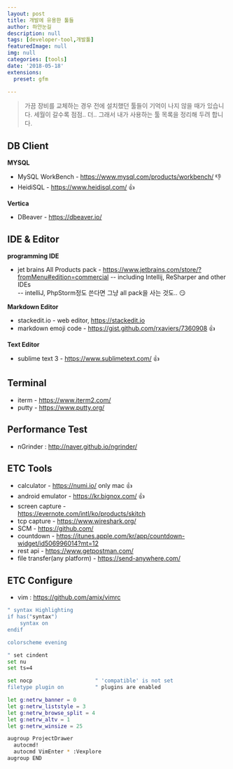 ```yaml
---
layout: post
title: 개발에 유용한 툴들
author: 하얀눈길
description: null
tags: [developer-tool,개발툴]
featuredImage: null
img: null
categories: [tools]
date: '2018-05-18'
extensions:
  preset: gfm

---
```



>가끔 장비를 교체하는 경우 전에 설치했던 툴들이 기억이 나지 않을 때가 있습니다. 세월이 갈수록 점점.. 더..
>그래서 내가 사용하는 툴 목록을 정리해 두려 합니다.


<div class="card">
<script async src="https://pagead2.googlesyndication.com/pagead/js/adsbygoogle.js?client=ca-pub-8993100314477491"
     crossorigin="anonymous"></script>
<ins class="adsbygoogle"
     style="display:block; text-align:center;"
     data-ad-layout="in-article"
     data-ad-format="fluid"
     data-ad-client="ca-pub-8993100314477491"
     data-ad-slot="6115278830"></ins>
<script>
     (adsbygoogle = window.adsbygoogle || []).push({});
</script>
</div>


## DB Client

**MYSQL**
 - MySQL WorkBench - https://www.mysql.com/products/workbench/ :-1:
 - HeidiSQL - https://www.heidisql.com/ :+1:

**Vertica**
 - DBeaver - https://dbeaver.io/


## IDE & Editor

**programming IDE**
 - jet brains All Products pack - https://www.jetbrains.com/store/?fromMenu#edition=commercial
 -- including Intellij, ReSharper and other IDEs  
 -- intelliJ, PhpStorm정도 쓴다면 그냥 all pack을 사는 것도.. :smirk:

**Markdown Editor**
 - stackedit.io - web editor, https://stackedit.io
 - markdown emoji code - https://gist.github.com/rxaviers/7360908 :+1:

**Text Editor**
 - sublime text 3 - https://www.sublimetext.com/ :+1:

## Terminal
 - iterm - https://www.iterm2.com/
 - putty - https://www.putty.org/

## Performance Test
- nGrinder : http://naver.github.io/ngrinder/

## ETC Tools

 - calculator - https://numi.io/ only mac :+1:
 - android emulator - https://kr.bignox.com/ :+1:
 - screen capture -  
https://evernote.com/intl/ko/products/skitch
 - tcp capture - https://www.wireshark.org/
 - SCM - https://github.com/
 - countdown - https://itunes.apple.com/kr/app/countdown-widget/id506996014?mt=12
 - rest api - https://www.getpostman.com/
 - file transfer(any platform) - https://send-anywhere.com/

## ETC Configure

 - vim : https://github.com/amix/vimrc

```bash
" syntax Highlighting
if has("syntax")
    syntax on
endif

colorscheme evening

" set cindent
set nu
set ts=4

set nocp                    " 'compatible' is not set
filetype plugin on          " plugins are enabled

let g:netrw_banner = 0
let g:netrw_liststyle = 3
let g:netrw_browse_split = 4
let g:netrw_altv = 1
let g:netrw_winsize = 25

augroup ProjectDrawer
  autocmd!
  autocmd VimEnter * :Vexplore
augroup END
```



